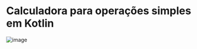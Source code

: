 # Calculadora para operações simples em Kotlin
![image](https://github.com/GuilhermeMViana/calculadora-kotlin/assets/125066078/60d97baa-f415-4283-b28d-b94b483db3a8)


